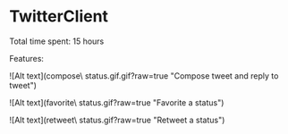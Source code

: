 TwitterClient
=============

Total time spent: 15 hours

Features:

![Alt text](compose\ status.gif.gif?raw=true "Compose tweet and reply to tweet")

![Alt text](favorite\ status.gif?raw=true "Favorite a status")

![Alt text](retweet\ status.gif?raw=true "Retweet a status")
